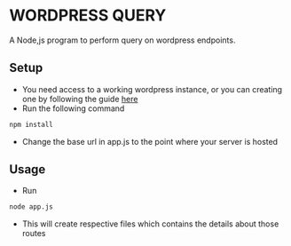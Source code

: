 # WORDPRESS QUERY

A Node,js program to perform query on wordpress endpoints.

## Setup

- You need access to a working wordpress instance, or you can creating one by following the guide [here](https://upcloud.com/community/tutorials/wordpress-with-docker/)
- Run the following command

```sh
npm install
```

- Change the base url in app.js to the point where your server is hosted

## Usage

- Run

```sh
node app.js
```

- This will create respective files which contains the details about those routes
